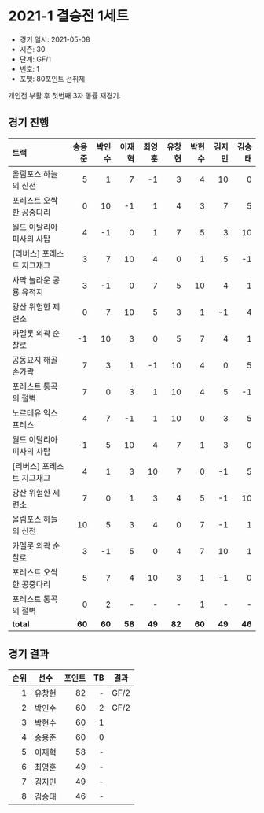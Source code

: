 # 2021-1 결승전 1세트

- 경기 일시: 2021-05-08
- 시즌: 30
- 단계: GF/1
- 번호: 1
- 포맷: 80포인트 선취제



개인전 부활 후 첫번째 3자 동률 재경기.

## 경기 진행

| 트랙 | 송용준 | 박인수 | 이재혁 | 최영훈 | 유창현 | 박현수 | 김지민 | 김승태 |
|:---|---:|---:|---:|---:|---:|---:|---:|---:|
| 올림포스 하늘의 신전 | 5 | 1 | 7 | -1 | 3 | 4 | 10 | 0 |
| 포레스트 오싹한 공중다리 | 0 | 10 | -1 | 1 | 4 | 3 | 7 | 5 |
| 월드 이탈리아 피사의 사탑 | 4 | -1 | 0 | 1 | 7 | 5 | 3 | 10 |
| [리버스] 포레스트 지그재그 | 3 | 7 | 10 | 4 | 0 | 1 | 5 | -1 |
| 사막 놀라운 공룡 유적지 | 3 | -1 | 0 | 7 | 5 | 10 | 4 | 1 |
| 광산 위험한 제련소 | 0 | 7 | 10 | 5 | 3 | 1 | -1 | 4 |
| 카멜롯 외곽 순찰로 | -1 | 10 | 3 | 0 | 5 | 7 | 4 | 1 |
| 공동묘지 해골 손가락 | 7 | 3 | 1 | -1 | 10 | 4 | 0 | 5 |
| 포레스트 통곡의 절벽 | 7 | 0 | 3 | 1 | 10 | 4 | 5 | -1 |
| 노르테유 익스프레스 | 4 | 7 | -1 | 1 | 10 | 0 | 3 | 5 |
| 월드 이탈리아 피사의 사탑 | -1 | 5 | 10 | 4 | 7 | 1 | 3 | 0 |
| [리버스] 포레스트 지그재그 | 4 | 1 | 3 | 10 | 7 | 0 | -1 | 5 |
| 광산 위험한 제련소 | 7 | 0 | 1 | 3 | 4 | 5 | -1 | 10 |
| 올림포스 하늘의 신전 | 10 | 5 | 3 | 4 | 0 | 7 | -1 | 1 |
| 카멜롯 외곽 순찰로 | 3 | -1 | 5 | 0 | 4 | 7 | 10 | 1 |
| 포레스트 오싹한 공중다리 | 5 | 7 | 4 | 10 | 3 | 1 | -1 | 0 |
| 포레스트 통곡의 절벽 | 0 | 2 | - | - | - | 1 | - | - |
| __total__ | __60__ | __60__ | __58__ | __49__ | __82__ | __60__ | __49__ | __46__ |




## 경기 결과

| 순위 | 선수 | 포인트 | TB | 결과 |
|---:|:---:|---:|---:|:---:|
| 1 | 유창현 | 82 | - | GF/2 |
| 2 | 박인수 | 60 | 2 | GF/2 |
| 3 | 박현수 | 60 | 1 |  |
| 4 | 송용준 | 60 | 0 |  |
| 5 | 이재혁 | 58 | - |  |
| 6 | 최영훈 | 49 | - |  |
| 7 | 김지민 | 49 | - |  |
| 8 | 김승태 | 46 | - |  |

